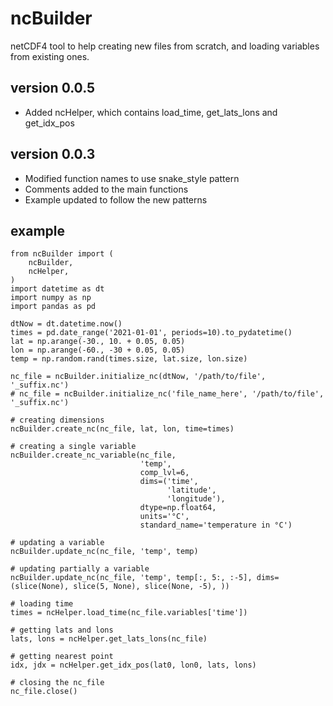 # ncBuilder
netCDF4 tool to help creating new files from scratch, and loading variables from existing ones.

## version 0.0.5
- Added ncHelper, which contains load_time, get_lats_lons and get_idx_pos

## version 0.0.3
- Modified function names to use snake_style pattern
- Comments added to the main functions
- Example updated to follow the new patterns

## example
```
from ncBuilder import (
    ncBuilder,
    ncHelper,
)
import datetime as dt
import numpy as np
import pandas as pd

dtNow = dt.datetime.now()
times = pd.date_range('2021-01-01', periods=10).to_pydatetime()
lat = np.arange(-30., 10. + 0.05, 0.05)
lon = np.arange(-60., -30 + 0.05, 0.05)
temp = np.random.rand(times.size, lat.size, lon.size)

nc_file = ncBuilder.initialize_nc(dtNow, '/path/to/file', '_suffix.nc')
# nc_file = ncBuilder.initialize_nc('file_name_here', '/path/to/file', '_suffix.nc')

# creating dimensions
ncBuilder.create_nc(nc_file, lat, lon, time=times)

# creating a single variable
ncBuilder.create_nc_variable(nc_file,
                             'temp',
                             comp_lvl=6,
                             dims=('time',
                                   'latitude',
                                   'longitude'),
                             dtype=np.float64,
                             units='°C',
                             standard_name='temperature in °C')

# updating a variable
ncBuilder.update_nc(nc_file, 'temp', temp)

# updating partially a variable
ncBuilder.update_nc(nc_file, 'temp', temp[:, 5:, :-5], dims=(slice(None), slice(5, None), slice(None, -5), ))

# loading time
times = ncHelper.load_time(nc_file.variables['time'])

# getting lats and lons
lats, lons = ncHelper.get_lats_lons(nc_file)

# getting nearest point
idx, jdx = ncHelper.get_idx_pos(lat0, lon0, lats, lons)

# closing the nc_file
nc_file.close()
```

